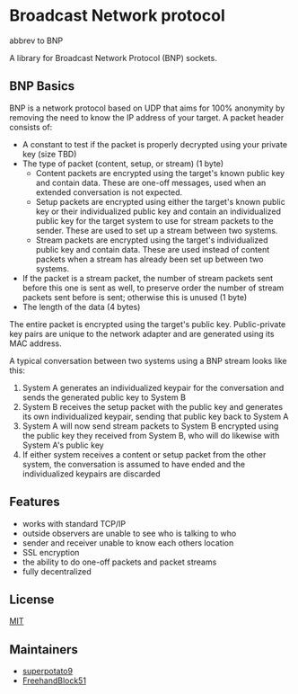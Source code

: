 
# Broadcast Network protocol
abbrev to BNP



A library for Broadcast Network Protocol (BNP) sockets.




## BNP Basics

BNP is a network protocol based on UDP that aims for 100% anonymity by removing the need to know the IP address of your target.  A packet header consists of:
 - A constant to test if the packet is properly decrypted using your private key (size TBD)
 - The type of packet (content, setup, or stream) (1 byte)
 	-  Content packets are encrypted using the target's known public key and contain data.  These are one-off messages, used when an extended conversation is not expected.
 	-  Setup packets are encrypted using either the target's known public key or their individualized public key and contain an individualized public key for the target system to use for stream packets to the sender.  These are used to set up a stream between two systems.
 	- Stream packets are encrypted using the target's individualized public key and contain data.  These are used instead of content packets when a stream has already been set up between two systems.
 - If the packet is a stream packet, the number of stream packets sent before this one is sent as well, to preserve order the number of stream packets sent before is sent; otherwise this is unused (1 byte)
 - The length of the data (4 bytes)

The entire packet is encrypted using the target's public key.  Public-private key pairs are unique to the network adapter and are generated using its MAC address.

A typical conversation between two systems using a BNP stream looks like this:
 1. System A generates an individualized keypair for the conversation and sends the generated public key to System B
 2. System B receives the setup packet with the public key and generates its own individualized keypair, sending that public key back to System A
 3. System A will now send stream packets to System B encrypted using the public key they received from System B, who will do likewise with System A's public key
 4. If either system receives a content or setup packet from the other system, the conversation is assumed to have ended and the individualized keypairs are discarded



## Features

- works with standard TCP/IP 
- outside observers are unable to see who is talking to who
- sender and receiver unable to know each others location
- SSL encryption
- the ability to do one-off packets and packet streams
- fully decentralized




## License

[MIT](https://choosealicense.com/licenses/mit/)


## Maintainers

 - [superpotato9](https://github.com/superpotato9)
 - [FreehandBlock51](https://github.com/FreehandBlock51)
 
